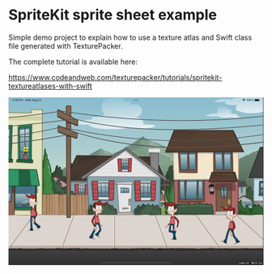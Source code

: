 SpriteKit sprite sheet example
==============================

Simple demo project to explain how to use a texture atlas and Swift class file generated with TexturePacker.

The complete tutorial is available here:

https://www.codeandweb.com/texturepacker/tutorials/spritekit-textureatlases-with-swift

![screenshot of the demo app](screenshot.png "Screenshot of the demo project")
